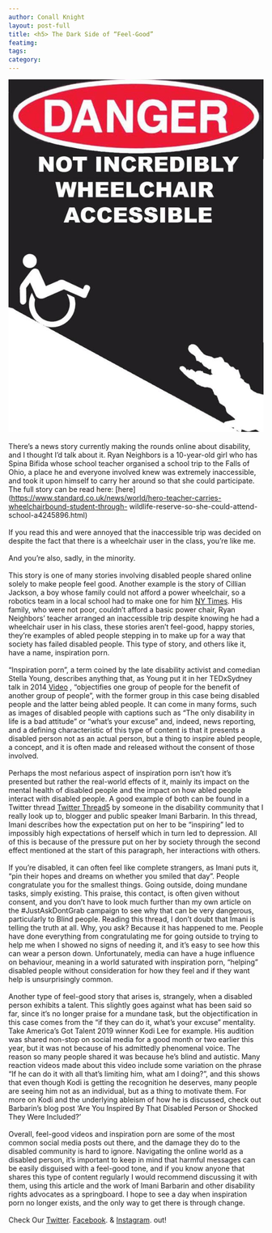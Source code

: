 ```yaml
---
author: Conall Knight
layout: post-full
title: <h5> The Dark Side of “Feel-Good”
featimg: 
tags: 
category: 
---
```

![](https://raw.githubusercontent.com/AwarenessOverload/AwarenessOverload/gh-pages/img/not_wheelchair_accessible_by_hosmer23_d17w67w-fullview.jpg)
<br/>
<br/>
There’s a news story currently making the rounds online about disability, and I thought I’d talk about it. Ryan Neighbors is a 10-year-old girl who has Spina Bifida whose school teacher
organised a school trip to the Falls of Ohio, a place he and everyone involved knew was extremely inaccessible, and took it upon himself to carry her around so that she could participate. 
The full story can be read here: [here](https://www.standard.co.uk/news/world/hero-teacher-carries-wheelchairbound-student-through- wildlife-reserve-so-she-could-attend-school-a4245896.html)
<br/>
<br/>
If you read this and were annoyed that the inaccessible trip was decided on despite the fact
that there is a wheelchair user in the class, you’re like me.
<br/>
<br/>
And you’re also, sadly, in the minority.
<br/>
<br/>
This story is one of many stories involving disabled people shared online solely to make people feel good. Another example is the story of Cillian Jackson, a boy whose family could not afford a power wheelchair, so a robotics team in a local school had to make one for him [NY Times](https://www.nytimes.com/2019/04/03/us/robotics-wheelchair.html). His family, who were not
poor, couldn’t afford a basic power chair, Ryan Neighbors’ teacher arranged an inaccessible trip despite knowing he had a wheelchair user in his class, these stories aren’t feel-good, happy stories, they’re examples of abled people stepping in to make up for a way that society has failed disabled people. This type of story, and others like it, have a name, inspiration porn.
<br/>
<br/>
“Inspiration porn”, a term coined by the late disability activist and comedian Stella Young, describes anything that, as Young put it in her TEDxSydney talk in 2014 [Video](https://youtu.be/8K9Gg164Bsw) , “objectifies one group of people for the benefit of another group of people”, with the former group in this case being disabled people and the latter 
being abled people. It can come in many forms, such as images of disabled people with captions such as “The only disability in life is a bad attitude” or “what’s your excuse” and, indeed, news reporting, and a defining characteristic of this type of content is that it presents a disabled person not as an actual person, but a thing to inspire abled people, a concept, and it is 
often made and released without the consent of those involved.
<br/>
<br/>
Perhaps the most nefarious aspect of inspiration porn isn’t how it’s presented but rather the real-world effects of it, mainly its impact on the mental health of disabled people and the impact on how abled people interact with disabled people. A good example of both can be found in a Twitter thread [Twitter Thread5](https://twitter.com/Imani_Barbarin/status/1071595793566654465) by someone in the 
disability community that I really look up to, blogger and public speaker Imani Barbarin. In this thread, Imani describes how the expectation put on her to be “inspiring” led to impossibly high expectations of herself which in turn led to depression. All of this is because of the pressure put on her by society through the second effect mentioned at the start of this paragraph, her
interactions with others. 
<br/>
<br/>
If you’re disabled, it can often feel like complete strangers, as Imani puts it, “pin their hopes and dreams on whether you smiled that day”. People congratulate you for the smallest things. Going outside, doing mundane tasks, simply existing. This praise, this contact, is often given without consent, and you don’t have to look much further than my own article on the #JustAskDontGrab
campaign to see why that can be very dangerous, particularly to Blind people. Reading this thread, I don’t doubt that Imani is telling the truth at all. Why, you ask? Because it has happened to me. People have done everything from congratulating me for going outside to trying to help me when I showed no signs of needing it, and it’s easy to see how this can wear a person down. Unfortunately,
media can have a huge influence on behaviour, meaning in a world saturated with inspiration porn, “helping” disabled people without consideration for how they feel and if they want help is unsurprisingly common.
<br/>
<br/>
Another type of feel-good story that arises is, strangely, when a disabled person exhibits a talent. This slightly goes against what has been said so far, since it’s no longer praise for a mundane task, but the objectification in this case comes from the “if they can do it, what’s your excuse” mentality. Take America’s Got Talent 2019 winner Kodi Lee for example. His audition was shared non-stop
on social media for a good month or two earlier this year, but it was not because of his admittedly phenomenal voice. The reason so many people shared it was because he’s blind and autistic. Many reaction videos made about this video include some variation on the phrase “If he can do it with all that’s limiting him, what am I doing?”, and this shows that even though Kodi is getting the recognition 
he deserves, many people are seeing him not as an individual, but as a thing to motivate them. For more on Kodi and the underlying ableism of how he is discussed, check out Barbarin’s blog post ‘Are You Inspired By That Disabled Person or Shocked They Were Included?’ 
<br/>
<br/>
Overall, feel-good videos and inspiration porn are some of the most common social media posts out there, and the damage they do to the disabled community is hard to ignore. Navigating the online world as a disabled person, it’s important to keep in mind that harmful messages can be easily disguised with a feel-good tone, and if you know anyone that shares this type of content regularly I would recommend 
discussing it with them, using this article and the work of Imani Barbarin and other disability rights advocates as a springboard. I hope to see a day when inspiration porn no longer exists, and the only way to get there is through change.
<br/>
<br/>
Check Our [Twitter](https://twitter.com/AwarenessOver/). [Facebook](https://www.facebook.com/OfficialAwarenessOverload/). & [Instagram](https://www.instagram.com/awarenessoverload/). out!
